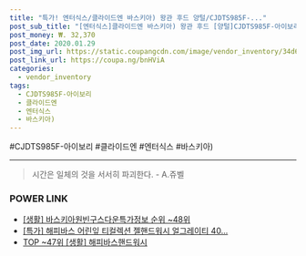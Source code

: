 ```yaml
--- 
title: "특가! 엔터식스/클라이드엔 바스키아) 왕관 후드 양털/CJDTS985F-..." 
post_sub_title: "[엔터식스]클라이드엔 바스키아) 왕관 후드 [양털]CJDTS985F-아이보리" 
post_money: ₩. 32,370 
post_date: 2020.01.29 
post_img_url: https://static.coupangcdn.com/image/vendor_inventory/34d6/e22e95b60c17a37d984093166cc6961e51adb7c59d9d73f3bc918334a3a4.jpg 
post_link_url: https://coupa.ng/bnHViA 
categories: 
  - vendor_inventory 
tags: 
  - CJDTS985F-아이보리 
  - 클라이드엔 
  - 엔터식스 
  - 바스키아) 
--- 
```

  #CJDTS985F-아이보리 #클라이드엔 #엔터식스 #바스키아) 
<hr> 

> 시간은 일체의 것을 서서히 파괴한다. - A.쥬벨 


### POWER LINK

* <a href="https://blog.naver.com/fasyy4321/221772215177" target="_blank"> [생활] 바스키아원빈구스다운특가정보 순위 ~48위</a>
* <a href="https://blog.naver.com/santokki14/221790750390" target="_blank">[특가] 해피바스 어린잎 티컬렉션 젤핸드워시 얼그레이티 40...</a>
* <a href="https://blog.naver.com/an0733/221789044883" target="_blank"> TOP ~47위 [생활] 해피바스핸드워시</a>
